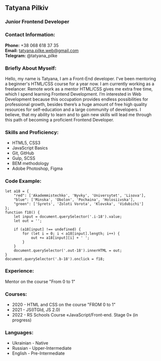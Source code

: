 ## Tatyana Pilkiv
### Junior Frontend Developer
### Contact Information:
**Phone:** +38 068 618 37 35  
**Email:** tatyana.pilke.web@gmail.com  
**Telegram:** @tatyana_pilke 
### Briefly About Myself:
Hello, my name is Tatyana, I am a Front-End developer. I've been mentoring a beginner's HTML/CSS course for a year now. I am currently working as a freelancer.
Remote work as a mentor HTML/CSS gives me extra free time, which I spend learning Frontend Development.
I’m interested in Web Development because this occupation provides endless possibilities for professional growth,
besides there’s a huge amount of free high quality resources for self-education and a large community of developers.
I believe, that my ability to learn and to gain new skills will lead me through this path of becoming a proficient Frontend Developer.
### Skills and Proficiency:
* HTML5, CSS3
* JavaScript Basics
* Git, GitHub
* Gulp, SCSS
* BEM methodology
* Adobe Photoshop, Figma
### Code Example: 
```
let a18 = {
    "red": ['Akademmistechko', 'Nyvky', 'Universytet', 'Lisova'],
    "blue": ['Minska', 'Obolon', 'Pochaina', 'Holosiivska'],
    "green": ['Syrets', 'Zoloti Vorota', 'Klovska', 'Vidubichi']
};
function f18() {
    let input = document.querySelector('.i-18').value;
    let out = '';

    if (a18[input] !== undefined) {
        for (let i = 0; i < a18[input].length; i++) {
            out += a18[input][i] + ' ';
        }
    }
    document.querySelector('.out-18').innerHTML = out;
}
document.querySelector('.b-18').onclick = f18;
```
### Experience:
Mentor on the course "From 0 to 1"
### Courses:
* 2020 - HTML and CSS on the course "FROM 0 to 1" 
* 2021 - JS(ITGId, JS 2.0) 
* 2022 - RS Schools Course «JavaScript/Front-end. Stage 0» (in progress)
### Languages:
* Ukrainian - Native
* Russian - Upper-Intermediate
* English - Pre-Intermediate


